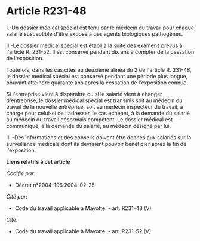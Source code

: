 # Article R231-48

I.-Un dossier médical spécial est tenu par le médecin du travail pour chaque salarié susceptible d'être exposé à des agents
biologiques pathogènes. 

II.-Le dossier médical spécial est établi à la suite des examens prévus à l'article R. 231-52. Il est conservé pendant dix
ans à compter de la cessation de l'exposition. 

Toutefois, dans les cas cités au deuxième alinéa du 2 de l'article R. 231-48, le dossier médical spécial est conservé pendant
une période plus longue, pouvant atteindre quarante ans après la cessation de l'exposition connue. 

Si l'entreprise vient à disparaître ou si le salarié vient à changer d'entreprise, le dossier médical spécial est transmis
soit au médecin du travail de la nouvelle entreprise, soit au médecin inspecteur du travail, à charge pour celui-ci de
l'adresser, le cas échéant, à la demande du salarié au médecin du travail désormais compétent. Le dossier médical est
communiqué, à la demande du salarié, au médecin désigné par lui. 

III.-Des informations et des conseils doivent être donnés aux salariés sur la surveillance médicale dont ils devraient
pouvoir bénéficier après la fin de l'exposition.

**Liens relatifs à cet article**

_Codifié par_:

  - Décret n°2004-196 2004-02-25

_Cité par_:

  - Code du travail applicable à Mayotte. - art. R231-48 (V)

_Cite_:

  - Code du travail applicable à Mayotte. - art. R231-52 (V)

